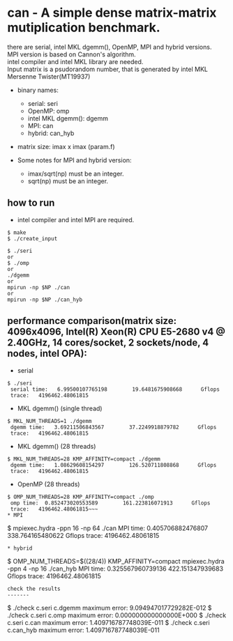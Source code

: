 can - A simple dense matrix-matrix mutiplication benchmark.
======
there are serial, intel MKL dgemm(), OpenMP, MPI and hybrid versions.  
MPI version is based on Cannon's algorithm.  
intel compiler and intel MKL library are needed.  
Input matrix is a psudorandom number, that is generated by intel MKL Mersenne Twister(MT19937)  
  
- binary names:  
  - serial: seri  
  - OpenMP: omp  
  - intel MKL dgemm(): dgemm  
  - MPI: can  
  - hybrid: can_hyb  
  
- matrix size: imax x imax (param.f)  
  
- Some notes for MPI and hybrid version:
  - imax/sqrt(np) must be an integer.
  - sqrt(np) must be an integer.

how to run
-------
* intel compiler and intel MPI are required.
~~~
$ make
$ ./create_input

$ ./seri
or
$ ./omp
or
./dgemm
or
mpirun -np $NP ./can
or
mpirun -np $NP ./can_hyb
~~~

performance comparison(matrix size: 4096x4096, Intel(R) Xeon(R) CPU E5-2680 v4 @ 2.40GHz, 14 cores/socket, 2 sockets/node, 4 nodes, intel OPA):
-------

* serial
~~~
$ ./seri
 serial time:   6.99500107765198        19.6481675908668      Gflops
 trace:   4196462.48061815
~~~
* MKL dgemm() (single thread)
~~~
$ MKL_NUM_THREADS=1 ./dgemm
 dgemm time:   3.69211506843567        37.2249918879782      Gflops
 trace:   4196462.48061815
~~~
* MKL dgemm() (28 threads)
~~~
$ MKL_NUM_THREADS=28 KMP_AFFINITY=compact ./dgemm
 dgemm time:   1.08629608154297        126.520711808868      Gflops
 trace:   4196462.48061815
~~~
* OpenMP (28 threads)
~~~
$ OMP_NUM_THREADS=28 KMP_AFFINITY=compact ./omp
 omp time:  0.852473020553589        161.223816071913      Gflops
 trace:   4196462.48061815~~~
* MPI
~~~
$ mpiexec.hydra -ppn 16 -np 64 ./can
 MPI time:  0.405706882476807        338.764165480622      Gflops
 trace:   4196462.48061815
~~~
* hybrid
~~~
$ OMP_NUM_THREADS=$((28/4)) KMP_AFFINITY=compact mpiexec.hydra -ppn 4 -np 16 ./can_hyb
 MPI time:  0.325567960739136        422.151347939683      Gflops
 trace:   4196462.48061815
~~~
check the results
-------
~~~
$ ./check c.seri c.dgemm
 maximum error:  9.094947017729282E-012
$ ./check c.seri c.omp
 maximum error:  0.000000000000000E+000
$ ./check c.seri c.can
 maximum error:  1.409716787748039E-011
$ ./check c.seri c.can_hyb
 maximum error:  1.409716787748039E-011
~~~
